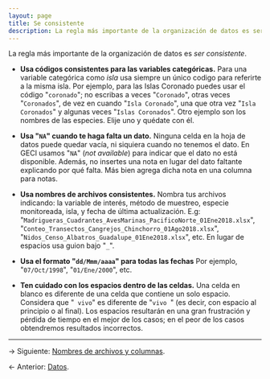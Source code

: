 ```yaml
---
layout: page
title: Se consistente
description: La regla más importante de la organización de datos es ser consistente
---
```


La regla más importante de la organización de datos es *ser consistente*.

- **Usa códigos consistentes para las variables categóricas.** Para una variable categórica como *isla* usa siempre un único codigo para referirte a la misma isla. Por ejemplo, para las Islas Coronado puedes usar el código "`coronado`"; no escribas a veces "`Coronado`", otras veces "`Coronados`", de vez en cuando "`Isla Coronado`", una que otra vez "`Isla Coronados`" y algunas veces "`Islas Coronados`". Otro ejemplo son los nombres de las especies. Elije uno y quédate con él.

- **Usa "`NA`" cuando te haga falta un dato.** Ninguna celda en la hoja de datos puede quedar vacía, ni siquiera cuando no tenemos el dato. En GECI usamos "`NA`" (_not available_) para indicar que el dato no está disponible. Además, no insertes una nota en lugar del dato faltante explicando por qué falta. Más bien agrega dicha nota en una columna para notas.

- **Usa nombres de archivos consistentes.** Nombra tus archivos indicando: la variable de interés, método de muestreo, especie monitoreada, isla, y fecha de última actualización. E.g: "`Madrigueras_Cuadrantes_AvesMarinas_PacificoNorte_01Ene2018.xlsx`", "`Conteo_Transectos_Cangrejos_Chinchorro_01Ago2018.xlsx`", "`Nidos_Censo_Albatros_Guadalupe_01Ene2018.xlsx`", etc. En lugar de espacios usa guion bajo "`_`".

- **Usa el formato "`dd/Mmm/aaaa`" para todas las fechas** Por ejemplo, "`07/Oct/1998`", "`01/Ene/2000`", etc.

- **Ten cuidado con los espacios dentro de las celdas.** Una celda en blanco es diferente de una celda que contiene un solo espacio. Considera que "` vivo`" es diferente de "`vivo `" (es decir, con espacio al principio o al final). Los espacios resultarán en una gran frustración y pérdida de tiempo en el mejor de los casos; en el peor de los casos obtendremos resultados incorrectos.

---

&rarr; Siguiente: [Nombres de archivos y columnas](nomenclatura.html).

&larr; Anterior: [Datos](datos.html).

